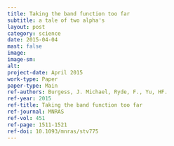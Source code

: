 ```yaml
---
title: Taking the band function too far
subtitle: a tale of two alpha's
layout: post
category: science
date: 2015-04-04
mast: false
image: 
image-sm: 
alt: 
project-date: April 2015
work-type: Paper
paper-type: Main
ref-authors: Burgess, J. Michael, Ryde, F., Yu, HF.
ref-year: 2015
ref-title: Taking the band function too far
ref-journal: MNRAS
ref-vol: 451
ref-page: 1511-1521
ref-doi: 10.1093/mnras/stv775
---
```

